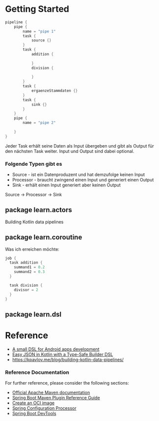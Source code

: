 # Getting Started


```kotlin
pipeline {
    pipe {
        name = "pipe 1"
        task {
            source {}
        }
        task {
            addition {
                
            }
            division {
                
            }
        }
        task {
            ergaenzeStammdaten {}
        }
        task {
            sink {}
        }
    }
    pipe {
        name = "pipe 2"
        
    }
}
```

Jeder Task erhält seine Daten als Input übergeben und gibt als Output für den nächsten Task weiter. Input und Output sind dabei optional.

### Folgende Typen gibt es
* Source - ist ein Datenproduzent und hat demzufolge keinen Input
* Processor - braucht zwingend einen Input und generiert einen Output
* Sink - erhält einen Input generiert aber keinen Output

Source -> Processor -> Sink



## package learn.actors
Building Kotlin data pipelines


## package learn.coroutine
Was ich erreichen möchte:
```kotlin
job {
  task addition {
    summand1 = 0.2
    summand2 = 0.3
  }

  task division {
    divisor = 2
  }
}
```


## package learn.dsl



# Reference 
* [A small DSL for Android apps development](https://medium.com/kinandcartacreated/kotlin-coroutines-in-android-part-7-65f65f85824d )
* [Easy JSON in Kotlin with a Type-Safe Builder DSL](https://blog.devgenius.io/writing-a-dsl-in-kotlin-42a9029b93a6)
* https://kpavlov.me/blog/building-kotlin-data-pipelines/

### Reference Documentation
  For further reference, please consider the following sections:

* [Official Apache Maven documentation](https://maven.apache.org/guides/index.html)
* [Spring Boot Maven Plugin Reference Guide](https://docs.spring.io/spring-boot/docs/3.1.1/maven-plugin/reference/html/)
* [Create an OCI image](https://docs.spring.io/spring-boot/docs/3.1.1/maven-plugin/reference/html/#build-image)
* [Spring Configuration Processor](https://docs.spring.io/spring-boot/docs/3.1.1/reference/htmlsingle/#appendix.configuration-metadata.annotation-processor)
* [Spring Boot DevTools](https://docs.spring.io/spring-boot/docs/3.1.1/reference/htmlsingle/#using.devtools)


